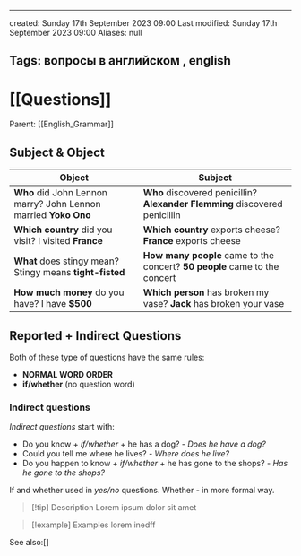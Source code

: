 

---
created: Sunday 17th September 2023 09:00
Last modified: Sunday 17th September 2023 09:00
Aliases: null

Tags: вопросы в английском ,  english
---

# [[Questions]]

Parent: [[English_Grammar]]

## Subject & Object

 | Object                                                          | Subject                                                                     |
 | --------------------------------------------------------------- | --------------------------------------------------------------------------- |
 | **Who** did John Lennon marry? John Lennon married **Yoko Ono** | **Who** discovered penicillin? **Alexander Flemming** discovered penicillin |
 | **Which country** did you visit?  I visited **France**          | **Which country** exports cheese? **France** exports cheese                 |
 | **What** does stingy mean? Stingy means **tight-fisted**            | **How many people** came to the concert? **50 people** came to the concert  |
 | **How much money** do you have? I have **$500**                     | **Which person** has broken my vase? **Jack** has broken your vase                                                                            |


## Reported + Indirect Questions 

Both of these type of questions have the same rules:
- **NORMAL WORD ORDER**
- **if/whether** (no question word)
### Indirect questions

*Indirect questions* start with:
- Do you know + *if/whether* + he has a dog? - *Does he have a dog?*
- Could you tell me  where he lives? - *Where does he live?*
- Do you happen to know + *if/whether* + he has gone to the shops? - *Has he gone to the shops?*

If and whether used in *yes/no* questions. Whether - in more formal way.



> [!tip] Description
> Lorem ipsum dolor sit amet

>[!example] Examples
>lorem inedff


See also:[]